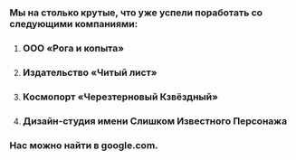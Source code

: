 ### Мы на столько крутые, что уже успели поработать со следующими компаниями:
1. ### ООО «Рога и копыта»
2. ### Издательство «Читый лист»
3. ### Космопорт «Черезтерновый Кзвёздный»
4. ### Дизайн-студия имени Слишком Известного Персонажа 
### Нас можно найти в google.com.
